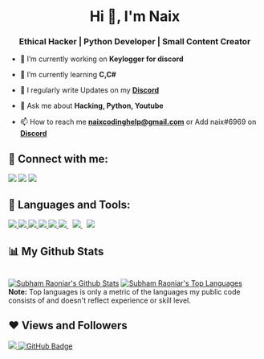 <h1 align="center">Hi 👋, I'm Naix</h1>


<h3 align="center">Ethical Hacker | Python Developer | Small Content Creator</h3>

- 🔭 I’m currently working on **Keylogger for discord**

- 🌱 I’m currently learning **C,C#**

- 📝 I regularly write Updates on my **[Discord](https://discord.gg/QgTJy4TcWd)**

- 💬 Ask me about **Hacking, Python, Youtube**

- 📫 How to reach me **naixcodinghelp@gmail.com** or Add naix#6969 on **[Discord]()**

##  📝 Connect with me:
<p align="left">


<a href = "https://twitter.com/Naix40583862"><img src="https://img.icons8.com/fluent/48/000000/twitter.png"/></a>
<a href = "https://www.instagram.com/Twitchnaix/"><img src="https://img.icons8.com/fluent/48/000000/instagram-new.png"/></a>
<a href = "https://www.youtube.com/channel/UCT6XZkFfiJXEPDajppF9mLw"><img src="https://img.icons8.com/color/48/000000/youtube-play.png"/></a>

## 🚀 Languages and Tools:

<p align="left"> 
    <a href="https://www.java.com" target="_blank"> <img src="https://img.icons8.com/color/48/000000/java-coffee-cup-logo.png"/> </a>
    <a href="https://developer.mozilla.org/en-US/docs/Web/JavaScript" target="_blank"> <img src="https://img.icons8.com/color/48/000000/javascript.png"/> </a> 
    <a href="https://www.w3.org/html/" target="_blank"> <img src="https://img.icons8.com/color/48/000000/html-5.png"/> </a> 
    <a href="https://www.w3schools.com/css/" target="_blank"> <img src="https://img.icons8.com/color/48/000000/css3.png"/> </a> 
    <a href="https://www.python.org" target="_blank"> <img src="https://img.icons8.com/color/48/000000/python.png"/> </a> 
    <a style="padding-right:8px;" href="https://nodejs.org" target="_blank"> <img src="https://img.icons8.com/color/48/000000/nodejs.png"/> </a> 
    <a style="padding-right:8px;" href="https://www.mysql.com/" target="_blank"> <img src="https://img.icons8.com/fluent/50/000000/mysql-logo.png"/> </a> 
    <a href="https://git-scm.com/" target="_blank"> <img src="https://img.icons8.com/color/48/000000/git.png"/> </a>  

## 📊 My Github Stats

  <br/>
    <a href="https://github.com/NaixYZ/github-readme-stats"><img alt="Subham Raoniar's Github Stats" src="https://github-readme-stats.vercel.app/api?username=NaixYZ&show_icons=true&count_private=true&theme=react&hide_border=true&bg_color=0D1117" /></a>
  <a href="https://github.com/NaixYZ/github-readme-stats"><img alt="Subham Raoniar's Top Languages" src="https://github-readme-stats.vercel.app/api/top-langs/?username=NaixYZ&langs_count=8&count_private=true&layout=compact&theme=react&hide_border=true&bg_color=0D1117" /></a>
  <br/>
  <b>Note:</b> Top languages is only a metric of the languages my public code consists of and doesn't reflect experience or skill level.



## ❤ Views and Followers
<a href="https://github.com/Meghna-DAS/github-profile-views-counter">
    <img src="https://komarev.com/ghpvc/?username=NaixYZ">
</a>
<a href="https://github.com/NaixYZ?tab=followers"><img src="https://img.shields.io/github/followers/NaixYZ?label=Followers&style=social" alt="GitHub Badge"></a>

